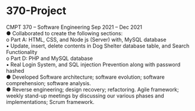 # 370-Project

CMPT 370 – Software Engineering Sep 2021 – Dec 2021<br />
● Collaborated to create the following sections: <br />
o Part A: HTML, CSS, and Node js (Server) with, MySQL database <br />
▪ Update, insert, delete contents in Dog Shelter database table, and Search Functionality <br />
o Part D: PHP and MySQL database <br />
▪ Real Login System, and SQL injection Prevention along with password hashed <br />
● Developed Software architecture; software evolution; software comprehension; software analysis. <br />
● Reverse engineering; design recovery; refactoring. Agile framework; weekly stand-up meetings by discussing our various phases and implementations; Scrum framework.
